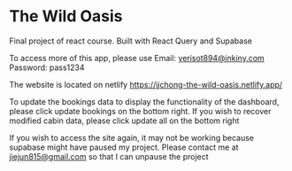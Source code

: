 # The Wild Oasis

Final project of react course. Built with React Query and Supabase

To access more of this app, please use
Email: yerisot894@inkiny.com
Password: pass1234

The website is located on netlify
https://jjchong-the-wild-oasis.netlify.app/

To update the bookings data to display the functionality of the dashboard, please click update bookings on the bottom right. If you wish to recover modified cabin data, please click update all on the bottom right

If you wish to access the site again, it may not be working because supabase might have paused my project. Please contact me at jiejun815@gmail.com so that I can unpause the project
